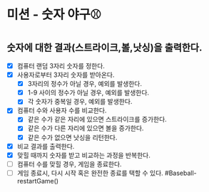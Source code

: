 # 미션 - 숫자 야구⚾️

## 숫자에 대한 결과(스트라이크,볼,낫싱)을 출력한다.

- [x] 컴퓨터 랜덤 3자리 숫자를 정한다.
- [x] 사용자로부터 3자리 숫자를 받아온다.
  - [x] 3자리의 정수가 아닐 경우, 예외를 발생한다.
  - [x] 1-9 사이의 정수가 아닐 경우, 예외를 발생한다.
  - [x] 각 숫자가 중복일 경우, 예외를 발생한다.
- [x] 컴퓨터 수와 사용자 수를 비교한다.
  - [x] 같은 수가 같은 자리에 있으면 스트라이크를 증가한다.
  - [x] 같은 수가 다른 자리에 있으면 볼을 증가한다.
  - [x] 같은 수가 없으면 낫싱을 리턴한다.
- [x] 비교 결과를 출력한다.
- [x] 맞힐 때까지 숫자를 받고 비교하는 과정을 반복한다.
- [ ] 컴퓨터 수를 맞힐 경우, 게임을 종료한다.
- [ ] 게임 종료시, 다시 시작 혹은 완전한 종료를 택할 수 있다. #Baseball-restartGame()
